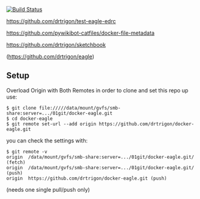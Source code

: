 [![Build Status](https://travis-ci.org/drtrigon/docker-eagle.svg?branch=master)](https://travis-ci.org/drtrigon/docker-eagle)

https://github.com/drtrigon/test-eagle-edrc

https://github.com/pywikibot-catfiles/docker-file-metadata

https://github.com/drtrigon/sketchbook

(https://github.com/drtrigon/eagle)

## Setup
Overload Origin with Both Remotes in order to clone and set this repo up use:
```
$ git clone file://///data/mount/gvfs/smb-share:server=.../01git/docker-eagle.git
$ cd docker-eagle
$ git remote set-url --add origin https://github.com/drtrigon/docker-eagle.git
```
you can check the settings with:
```
$ git remote -v
origin  /data/mount/gvfs/smb-share:server=.../01git/docker-eagle.git/ (fetch)
origin  /data/mount/gvfs/smb-share:server=.../01git/docker-eagle.git/ (push)
origin  https://github.com/drtrigon/docker-eagle.git (push)
```
(needs one single pull/push only)
